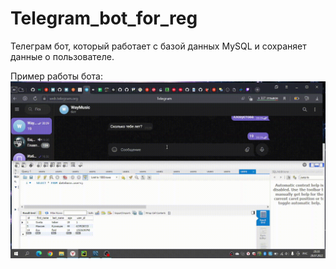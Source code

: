 # Telegram_bot_for_reg
Телеграм бот, который работает с базой данных MySQL и сохраняет данные о пользователе.

Пример работы бота:
![](https://github.com/SvetlanaKhlobustova50809/Telegram_bot_for_reg/blob/main/Tel_bot_reg.gif)
